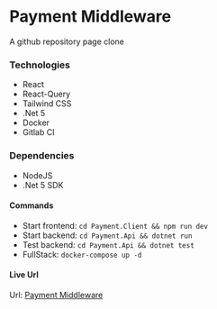 # Payment Middleware

A github repository page clone

### Technologies

- React
- React-Query
- Tailwind CSS
- .Net 5
- Docker
- Gitlab CI

### Dependencies

- NodeJS
- .Net 5 SDK

#### Commands

- Start frontend: `cd Payment.Client && npm run dev`
- Start backend: `cd Payment.Api && dotnet run`
- Test backend: `cd Payment.Api && dotnet test`
- FullStack: `docker-compose up -d`

#### Live Url

Url: [Payment Middleware](https://pay.babajideadedeji.com)
